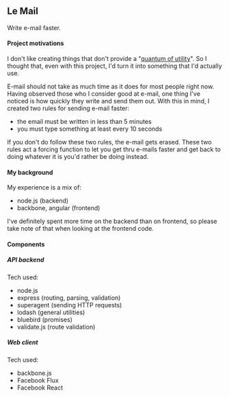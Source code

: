 ## Le Mail
Write e-mail faster.

#### Project motivations
I don't like creating things that don't provide a "[quantum of utility](https://news.ycombinator.com/item?id=542768)". So I thought that, even with this project, I'd turn it into something that I'd actually use. 

E-mail should not take as much time as it does for most people right now. Having observed those who I consider good at e-mail, one thing I've noticed is how quickly they write and send them out. With this in mind, I created two rules for sending e-mail faster:

- the email must be written in less than 5 minutes
- you must type something at least every 10 seconds

If you don't do follow these two rules, the e-mail gets erased. These two rules act a forcing function to let you get thru e-mails faster and get back to doing whatever it is you'd rather be doing instead.

#### My background
My experience is a mix of:

- node.js (backend)
- backbone, angular (frontend)

I've definitely spent more time on the backend than on frontend, so please take note of that when looking at the frontend code.


#### Components

##### API backend

Tech used:

- node.js
- express (routing, parsing, validation)
- superagent (sending HTTP requests)
- lodash (general utilities)
- bluebird (promises)
- validate.js (route validation)

##### Web client

Tech used:

- backbone.js
- Facebook Flux
- Facebook React
